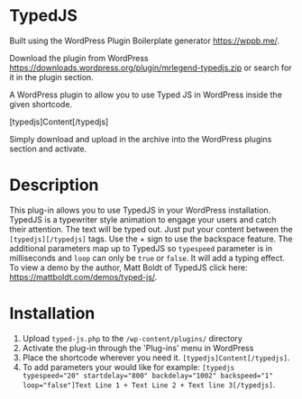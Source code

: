# TypedJS

Built using the WordPress Plugin Boilerplate generator https://wppb.me/.

Download the plugin from WordPress https://downloads.wordpress.org/plugin/mrlegend-typedjs.zip or search for it in the plugin section.

A WordPress plugin to allow you to use Typed JS in WordPress inside the given shortcode.

[typedjs]Content[/typedjs]

Simply download and upload in the archive into the WordPress plugins section and activate. 

# Description
This plug-in allows you to use TypedJS in your WordPress installation. TypedJS is a typewriter style animation to engage your users and catch their attention. The text will be typed out. Just put your content between the `[typedjs][/typedjs]` tags. Use the + sign to use the backspace feature.
The additional parameters map up to TypedJS so `typespeed` parameter is in milliseconds and `loop` can only be `true` or `false`. It will add a typing effect.
To view a demo by the author, Matt Boldt of TypedJS click here: https://mattboldt.com/demos/typed-js/.

# Installation
1. Upload `typed-js.php` to the `/wp-content/plugins/` directory
2. Activate the plug-in through the 'Plug-ins' menu in WordPress
3. Place the shortcode wherever you need it. `[typedjs]Content[/typedjs]`.
4. To add parameters your would like for example: `[typedjs typespeed="20" startdelay="800" backdelay="1002" backspeed="1" loop="false"]Text Line 1 + Text Line 2 + Text line 3[/typedjs]`.
